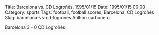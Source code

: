 Title: Barcelona vs. CD Logroñés, 1995/01/15
Date: 1995/01/15 00:00
Category: sports
Tags: football, football scores, Barcelona, CD Logroñés
Slug: barcelona-vs-cd-logrones
Author: carbonero


Barcelona 3 - 0 CD Logroñés
